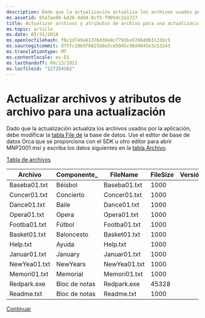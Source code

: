 ```yaml
---
description: Dado que la actualización actualiza los archivos usados por la aplicación, debe modificar la tabla File de la base de datos.
ms.assetid: 65a7ae86-b426-4dd4-8cf5-f905dc2a1727
title: Actualizar archivos y atributos de archivo para una actualización
ms.topic: article
ms.date: 05/31/2018
ms.openlocfilehash: f6c1d749a61376d38e8c7793ba5766dd63133bc5
ms.sourcegitcommit: d75fc10b9f0825bbe5ce5045c90d4045e3c53243
ms.translationtype: MT
ms.contentlocale: es-ES
ms.lasthandoff: 09/13/2021
ms.locfileid: "127254162"
---
```

# <a name="updating-files-and-file-attributes-for-an-upgrade"></a>Actualizar archivos y atributos de archivo para una actualización

Dado que la actualización actualiza los archivos usados por la aplicación, debe modificar la [tabla File de](file-table.md) la base de datos. Use el editor de base de datos Orca que se proporciona con el SDK u otro editor para abrir MNP2001.msi y escriba los datos siguientes en la [tabla Archivo](file-table.md).

[Tabla de archivos](file-table.md)



| Archivo         | Componente\_ | FileName     | FileSize | Versión | Lenguaje | Atributos | Secuencia |
|--------------|-------------|--------------|----------|---------|----------|------------|----------|
| Baseba01.txt | Béisbol    | Baseba01.txt | 1000     |         |          | 0          | 1        |
| Concer01.txt | Concierto     | Concer01.txt | 1000     |         |          | 0          | 1        |
| Dance01.txt  | Baile       | Dance01.txt  | 1000     |         |          | 0          | 1        |
| Opera01.txt  | Opera       | Opera01.txt  | 1000     |         |          | 0          | 1        |
| Footba01.txt | Fútbol    | Footba01.txt | 1000     |         |          | 0          | 1        |
| Basket01.txt | Baloncesto  | Basket01.txt | 1000     |         |          | 0          | 1        |
| Help.txt     | Ayuda        | Help.txt     | 1000     |         |          | 0          | 1        |
| Januar01.txt | January     | Januar01.txt | 1000     |         |          | 0          | 1        |
| NewYea01.txt | NewYears    | NewYea01.txt | 1000     |         |          | 0          | 1        |
| Memori01.txt | Memorial    | Memori01.txt | 1000     |         |          | 0          | 1        |
| Redpark.exe  | Bloc de notas     | Redpark.exe  | 45328    |         |          | 0          | 1        |
| Readme.txt   | Bloc de notas     | Readme.txt   | 1000     |         |          | 0          | 1        |



 

[Continuar](updating-components-for-an-upgrade.md)

 

 



